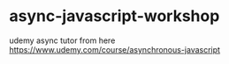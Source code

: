 # async-javascript-workshop
udemy async tutor
from here 
https://www.udemy.com/course/asynchronous-javascript
